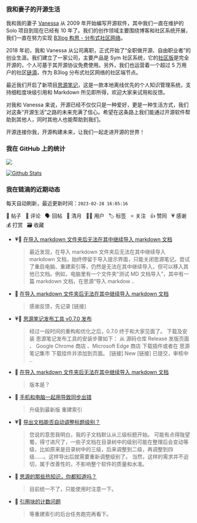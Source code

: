 ### 我和妻子的开源生活

我和我的妻子 [Vanessa](https://github.com/Vanessa219) 从 2009 年开始编写开源软件，其中我们一直在维护的 Solo 项目到现在已经有 10 年了。我们的创作领域主要围绕博客和社区系统开展，我们一直在努力实现 [B3log 构思 - 分布式社区网络](https://ld246.com/article/1546941897596)。

2018 年初，我和 Vanessa 从公司离职，正式开始了“全职做开源、自由职业者”的创业生涯。我们建立了一家公司，主要产品是 Sym 社区系统，它的[社区版](https://github.com/88250/symphony)是完全开源的，个人可基于其开源协议免费使用。另外，我们也运营着一个超过 5 万用户的社区[链滴](https://ld246.com)，作为 B3log 分布式社区网络的社区端节点。

最近我们开启了新项目[思源笔记](https://github.com/siyuan-note/siyuan)，这是一款本地离线优先的个人知识管理系统，支持细粒度块级引用和 Markdown 所见即所得，欢迎大家来试用和反馈。

对我和 Vanessa 来说，开源已经不仅仅只是一种爱好，更是一种生活方式，我们对这条“开源生活”之路的未来充满了信心。希望在这条路上我们能通过开源软件帮助到其他人，同时其他人也能帮助到我们。

开源连接你我，开源构建未来，让我们一起走进开源的世界！

### 我在 GitHub 上的统计

<a title="Hits" target="_blank" href="https://github.com/88250/88250"><img src="https://hits.b3log.org/88250/88250.svg"></a>

[![Github Stats](https://github-readme-stats.vercel.app/api?username=88250&theme=tokyonight&show_icons=true)](https://github.com/88250)

<!--events start -->

### 我在链滴的近期动态

每天自动刷新，最近更新时间：`2023-02-28 16:05:16`

📝 帖子 &nbsp; 💬 评论 &nbsp; 🗣 回帖 &nbsp; 🌙 清月 &nbsp; 👨‍💻 用户 &nbsp; 🏷️ 标签 &nbsp; ⭐️ 关注 &nbsp; 👍 赞同 &nbsp; 💗 感谢 &nbsp; 💰 打赏 &nbsp; 🗃 收藏

* 💗📝 [在导入 markdown 文件夹后无法在其中继续导入 markdown 文档](https://ld246.com/article/1677551316696)

  > 最近发现，在导入 markdown 文件夹后无法在其中继续导入 markdown 文档，始终停留于导入提示界面，只能关闭思源笔记。尝试了重启电脑、重建索引等，仍然是无法在其中继续导入，但可以移入其他已文档。例如，电脑里有一个文件夹“测试 MD 文档导入”，其中有一篇 markdown 文档，在思源“导入 markdow ..
* 💬 [在导入 markdown 文件夹后无法在其中继续导入 markdown 文档](https://ld246.com/article/1677551316696/comment/1677569580837#comments)

  > 感谢反馈，先记录 [链接]
* 💗📝 [思源笔记发布工具 v0.7.0 发布](https://ld246.com/article/1677557983526)

  > 经过一段时间的重构和优化之后，0.7.0 终于和大家见面了。 下载及安装 思源笔记发布工具的安装步骤如下： 从 源码仓库 Release 发版页面 、 Google Chrome 商店 、Microsoft Edge 商店 下载插件或者在 思源笔记集市 下载挂件并添加到页面。 [链接] New [链接] 已提交，审核中 ..
* 💬 [在导入 markdown 文件夹后无法在其中继续导入 markdown 文档](https://ld246.com/article/1677551316696/comment/1677552420406#comments)

  > 版本是？
* 💬 [手机和电脑一起用导致同步出错](https://ld246.com/article/1677551923418/comment/1677552359578#comments)

  > 升级到最新版 重建索引
* 💗💬 [导出文档能否自动调整标题级别？](https://ld246.com/article/1676630319801/comment/1677506269829#comments)

  > 您说的意思我明白，我的子文档默认从三级标题开始。 可能有点得陇望蜀，得寸进尺了，一些子文档在目录树中的级别可能在整理后会变动等级，比如原来是目录树中的三级，后来调整到二级，再调整到四级……。这样导出后就需要重新调整级别了。 当然，这样的需求并不迫切，属于改善性的，不影响整个软件的质量和水准。
* 💬 [思源的那些热知识，你都知道吗？](https://ld246.com/article/1677131408894/comment/1677498386293#comments)

  > 目前统一不了，只能使用时注意一下。
* 💬 [引用块的计数问题](https://ld246.com/article/1677492057283/comment/1677496307173#comments)

  > 等重建索引的后台任务跑完再看下。


<!--events end -->
